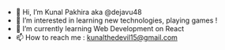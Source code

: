 - 👋 Hi, I’m Kunal Pakhira aka @dejavu48 
- 👀 I’m interested in learning new technologies, playing games ! 
- 🌱 I’m currently learning Web Development on React
- 📫 How to reach me : kunalthedevil15@gmail.com

<!---
dejavu48/dejavu48 is a ✨ special ✨ repository because its `README.md` (this file) appears on your GitHub profile.
You can click the Preview link to take a look at your changes.
--->
